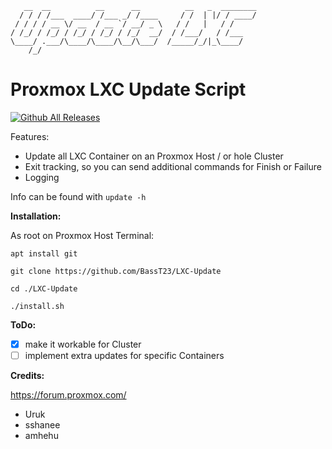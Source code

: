 ```
   __  __          __      __          __   _  ________
  / / / /___  ____/ /___ _/ /____     / /  | |/ / ____/
 / / / / __ \/ __  / __ `/ __/ _ \   / /   |   / /
/ /_/ / /_/ / /_/ / /_/ / /_/  __/  / /___/   / /___
\____/ .___/\____/\____/\__/\___/  /_____/_/|_\____/
    /_/
```


**Proxmox LXC Update Script**
=============================
[![Github All Releases](https://img.shields.io/github/downloads/BassT23/LXC-Update/total.svg)]()

Features:
- Update all LXC Container on an Proxmox Host / or hole Cluster
- Exit tracking, so you can send additional commands for Finish or Failure 
- Logging

Info can be found with `update -h`

**Installation:**

As root on Proxmox Host Terminal:
```
apt install git
```
```
git clone https://github.com/BassT23/LXC-Update
```
```
cd ./LXC-Update
```
```
./install.sh
```

**ToDo:**

- [x] make it workable for Cluster
- [ ] implement extra updates for specific Containers

**Credits:**

https://forum.proxmox.com/
- Uruk
- sshanee
- amhehu
